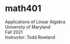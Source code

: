 # math401

Applications of Linear Algebra<br />
University of Maryland<br />
Fall 2021<br />
Instructor: Todd Rowland
